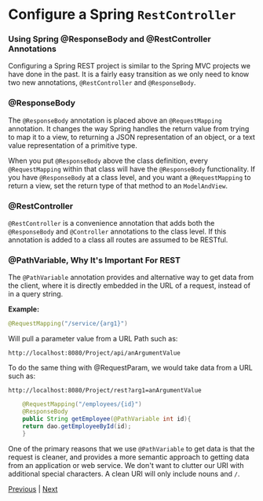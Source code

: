 # Configure a Spring `RestController`
### Using Spring @ResponseBody and @RestController Annotations

Configuring a Spring REST project is similar to the Spring MVC projects we have done in the past. It is a fairly easy transition as we only need to know two new annotations, ```@RestController``` and ```@ResponseBody```.

### @ResponseBody

The ```@ResponseBody``` annotation is placed above an ```@RequestMapping``` annotation. It changes the way Spring handles the return value from trying to map it to a view, to returning a JSON representation of an object, or a text value representation of a primitive type.

When you put ```@ResponseBody``` above the class definition, every ```@RequestMapping``` within that class will have the ```@ResponseBody``` functionality. If you have ```@ResponseBody``` at a class level, and you want a ```@RequestMapping``` to return a view, set the return type of that method to an ```ModelAndView```.

### @RestController
`@RestController` is a convenience annotation that adds both the ```@ResponseBody``` and ```@Controller``` annotations to the class level. If this annotation is added to a class all routes are assumed to be RESTful.

### @PathVariable, Why It's Important For REST

The ```@PathVariable``` annotation provides and alternative way to get data from the client, where it is directly embedded in the URL of a request, instead of in a query string.

**Example:**

```java
@RequestMapping("/service/{arg1}")
```
Will pull a parameter value from a URL Path such as:
```
http://localhost:8080/Project/api/anArgumentValue
```

To do the same thing with @RequestParam, we would take data from a URL such as:
```
http://localhost:8080/Project/rest?arg1=anArgumentValue
```
```java
    @RequestMapping("/employees/{id}")
    @ResponseBody
    public String getEmployee(@PathVariable int id){
    return dao.getEmployeeById(id);
    }
```
One of the primary reasons that we use ```@PathVariable``` to get data is that the request is cleaner, and provides a more semantic approach to getting data from an application or web service. We don't want to clutter our URI with additional special characters. A clean URI will only include nouns and `/`.

[Previous](configure_spring_rest.md) | [Next](pingPong.md)
